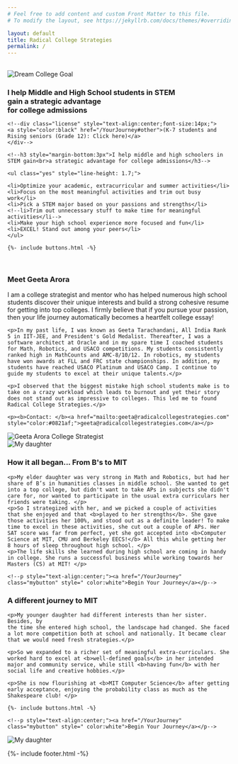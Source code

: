 ```yaml
---
# Feel free to add content and custom Front Matter to this file.
# To modify the layout, see https://jekyllrb.com/docs/themes/#overriding-theme-defaults

layout: default
title: Radical College Strategies
permalink: /
---
```

<br>
<sectionpd>
  <img class="sectionpdPicture sectionpdLeft" src="/images/goal.jpg" alt="Dream College Goal">

  <div class="sectionpdContent sectionpdRight">
    <h3 style="margin-bottom:3px">I help Middle and High School students in STEM <br> gain a strategic advantage <br>for college admissions</h3>
    
    <!--div class="license" style="text-align:center;font-size:14px;">
    <a style="color:black" href="/YourJourney#other">(K-7 students and Rising seniors (Grade 12): Click here)</a> 
    </div--> 

    <!--h3 style="margin-bottom:3px">I help middle and high schoolers in STEM gain<br>a strategic advantage for college admissions</h3--> 

    <ul class="yes" style="line-height: 1.7;">
    
    <li>Optimize your academic, extracurricular and summer activities</li>
    <li>Focus on the most meaningful activities and trim out busy work</li>
    <li>Pick a STEM major based on your passions and strengths</li>
    <!--li>Trim out unnecessary stuff to make time for meaningful activities</li-->
    <li>Make your high school experience more focused and fun</li>
    <li>EXCEL! Stand out among your peers</li>
    </ul>

    {%- include buttons.html -%}

  </div>
</sectionpd>
<br>

<sectionpd>
  <div class="sectionpdContent sectionpdLeft">
    <h3>Meet Geeta Arora</h3>
    <p>I am a college strategist and mentor who has helped numerous high school students discover their unique interests and build a strong cohesive resume for getting into top colleges. I firmly believe that if you pursue your passion, then your life journey automatically becomes a heartfelt college essay!</p>

    <p>In my past life, I was known as Geeta Tarachandani, All India Rank 5 in IIT-JEE, and President's Gold Medalist. Thereafter, I was a software architect at Oracle and in my spare time I coached students for Math, Robotics, and USACO competitions. My students consistently ranked high in MathCounts and AMC-8/10/12. In robotics, my students have won awards at FLL and FRC state championships. In addition, my students have reached USACO Platinum and USACO Camp. I continue to guide my students to excel at their unique talents.</p>

    <p>I observed that the biggest mistake high school students make is to take on a crazy workload which leads to burnout and yet their story does not stand out as impressive to colleges. This led me to found Radical College Strategies.</p> 

    <p><b>Contact: </b><a href="mailto:geeta@radicalcollegestrategies.com" style="color:#0821af;">geeta@radicalcollegestrategies.com</a></p>
  </div>
  <img class="sectionpdPicture sectionpdRight" src="/images/geeta.jpg" alt="Geeta Arora College Strategist">

</sectionpd>
<br>

<sectionpd>
  <img class="sectionpdPicture sectionpdLeft" src="/images/RiyaMIT.jpg" alt="My daughter">

  <div class="sectionpdContent sectionpdRight">
    <h3>How it all began... From B's to MIT</h3>

    <p>My elder daughter was very strong in Math and Robotics, but had her share of B’s in humanities classes in middle school. She wanted to get into a top college, but didn't want to take APs in subjects she didn't care for, nor wanted to participate in the usual extra curriculars her friends were taking. </p>
    <p>So I strategized with her, and we picked a couple of activities that she enjoyed and that <b>played to her strengths</b>. She gave those activities her 100%, and stood out as a definite leader! To make time to excel in these activities, she cut out a couple of APs. Her SAT score was far from perfect, yet she got accepted into <b>Computer Science at MIT, CMU and Berkeley EECS!</b> All this while getting her 8 hours of sleep throughout high school. </p>
    <p>The life skills she learned during high school are coming in handy in college. She runs a successful business while working towards her Masters (CS) at MIT! </p>

    <!--p style="text-align:center;"><a href="/YourJourney" class="mybutton" style=" color:white">Begin Your Journey</a></p-->
  </div>
</sectionpd>

<sectionpd>
  <div class="sectionpdContent sectionpdLeft">
    <h3>A different journey to MIT</h3>

    <p>My younger daughter had different interests than her sister. Besides, by
    the time she entered high school, the landscape had changed. She faced a lot more competition both at school and nationally. It became clear that we would need fresh strategies.</p>
    
    <p>So we expanded to a richer set of meaningful extra-curriculars. She worked hard to excel at <b>well-defined goals</b> in her intended major and community service, while still <b>having fun</b> with her social life and creative hobbies.</p>
    
    <p>She is now flourishing at <b>MIT Computer Science</b> after getting early acceptance, enjoying the probability class as much as the Shakespeare club! </p>

    {%- include buttons.html -%}

    <!--p style="text-align:center;"><a href="/YourJourney" class="mybutton" style=" color:white">Begin Your Journey</a></p-->
  </div>
  <img class="sectionpdPicture sectionpdRight" src="/images/RaynaMIT.jpg" alt="My daughter">
</sectionpd>

{%- include footer.html -%}

